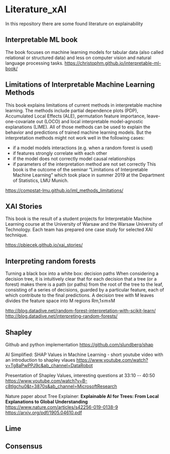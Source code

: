 # Literature_xAI
In this repository there are some found literature on explainability

## Interpretable ML book
The book focuses on machine learning models for tabular data (also called relational or structured data)
 and less on computer vision and natural language processing tasks. 
https://christophm.github.io/interpretable-ml-book/


## Limitations of Interpretable Machine Learning Methods
This book explains limitations of current methods in interpretable machine learning. 
The methods include partial dependence plots (PDP), Accumulated Local Effects (ALE), permutation feature importance, 
leave-one-covariate out (LOCO) and local interpretable model-agnostic explanations (LIME).
 All of those methods can be used to explain the behavior and predictions of trained machine learning models.
  But the interpretation methods might not work well in the following cases:

 - if a model models interactions (e.g. when a random forest is used)
 - if features strongly correlate with each other
 - if the model does not correctly model causal relationships
- if parameters of the interpretation method are not set correctly
This book is the outcome of the seminar “Limitations of Interpretable Machine Learning” which took place in summer 2019 at the Department of Statistics, LMU Munich.

https://compstat-lmu.github.io/iml_methods_limitations/

## XAI Stories
This book is the result of a student projects for Interpretable
 Machine Learning course at the University of Warsaw and the Warsaw University of Technology.
 Each team has prepared one case study for selected XAI technique.

https://pbiecek.github.io/xai_stories/

## Interpreting random forests

Turning a black box into a white box: decision paths
When considering a decision tree, it is intuitively clear that for each decision that a tree (or a forest) makes there is a path (or paths) from the root of the tree to the leaf, consisting of a series of decisions, guarded by a particular feature, each of which contribute to the final predictions.
A decision tree with M leaves divides the feature space into M regions Rm,1≤m≤M

http://blog.datadive.net/random-forest-interpretation-with-scikit-learn/
http://blog.datadive.net/interpreting-random-forests/

## Shapley

Github and python implementation
https://github.com/slundberg/shap

AI Simplified: SHAP Values in Machine Learning - short youtube video with an introduction
to shapley vlaues
https://www.youtube.com/watch?v=Tg8aPwPPJ9c&ab_channel=DataRobot


Presentation of Shapley Values, interesting questions at 33:10 -- 40:50
 https://www.youtube.com/watch?v=B-c8tIgchu0&t=3870s&ab_channel=MicrosoftResearch



Nature paper about Tree Explainer: **Explainable AI for Trees: From Local Explanations to Global
Understanding**
https://www.nature.com/articles/s42256-019-0138-9
https://arxiv.org/pdf/1905.04610.pdf

## Lime


## Consensus


